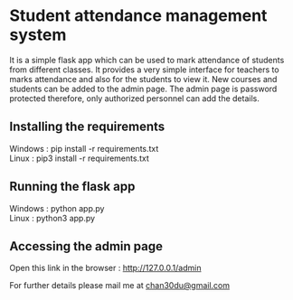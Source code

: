 # Student attendance management system
It is a simple flask app which can be used to mark attendance of students from different classes. It provides a very simple interface for teachers to marks attendance and also for the students to view it. New courses and students can be added to the admin page. The admin page is password protected therefore, only authorized personnel can add the details.

## Installing the requirements
Windows : pip install -r requirements.txt \
Linux : pip3 install -r requirements.txt

## Running the flask app
Windows : python app.py \
Linux : python3 app.py

## Accessing the admin page
Open this link in the browser : http://127.0.0.1/admin



For further details please mail me at chan30du@gmail.com

